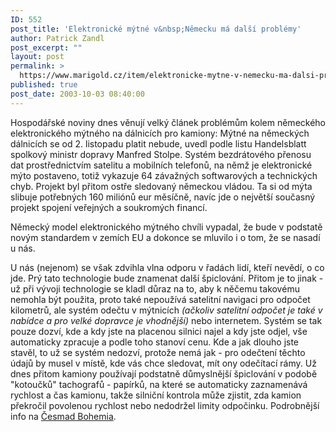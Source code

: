 ```yaml
---
ID: 552
post_title: 'Elektronické mýtné v&nbsp;Německu má další problémy'
author: Patrick Zandl
post_excerpt: ""
layout: post
permalink: >
  https://www.marigold.cz/item/elektronicke-mytne-v-nemecku-ma-dalsi-problemy
published: true
post_date: 2003-10-03 08:40:00
---
```

<P>Hospodářské noviny dnes věnují velký článek problémům kolem německého elektronického mýtného na dálnicích pro kamiony: Mýtné na německých dálnicích se od 2. listopadu platit nebude, uvedl podle listu Handelsblatt spolkový ministr dopravy Manfred Stolpe. Systém bezdrátového přenosu dat prostřednictvím satelitu a mobilních telefonů, na němž je elektronické mýto postaveno, totiž vykazuje 64 závažných softwarových a technických chyb. Projekt byl přitom ostře sledovaný německou vládou. Ta si od mýta slibuje potřebných 160 miliónů eur měsíčně, navíc jde o největší současný projekt spojení veřejných a soukromých financí.</P>
<P>Německý model elektronického mýtného chvíli vypadal, že bude v podstatě novým standardem v zemích EU a dokonce se mluvilo i o tom, že se nasadí u nás. </P>
<P>U nás (nejenom) se však zdvihla vlna odporu v řadách lidí, kteří nevědí, o co jde. Prý tato technologie bude znamenat další špiclování. Přitom je to jinak - už při vývoji technologie se kladl důraz na to, aby k něčemu takovému nemohla být použita, proto také nepoužívá satelitní navigaci pro odpočet kilometrů, ale systém odečtu v mýtnicích <EM>(ačkoliv satelitní odpočet je také v nabídce a pro velké dopravce je vhodnější)</EM> nebo internetem. Systém se tak pouze dozví, kde a kdy jste na placenou silnici najel a kdy jste odjel, vše automaticky zpracuje a podle toho stanoví cenu. Kde a jak dlouho jste stavěl, to už se systém nedozví, protože nemá jak - pro odečtení těchto údajů by musel v místě, kde vás chce sledovat, mít ony odečítací rámy. Už dnes přitom kamiony používají podstatně důmyslnější špiclování v podobě "kotoučků" tachografů&#160;- papírků, na které se automaticky zaznamenává rychlost a čas kamionu, takže silniční kontrola může zjistit, zda kamion překročil povolenou rychlost nebo nedodržel limity odpočinku. Podrobnější info na <A href="http://www.cesmad-bohemia.cz/news.php?id_zpravy=1917" target=_blank>Česmad Bohemia</A>.</P>